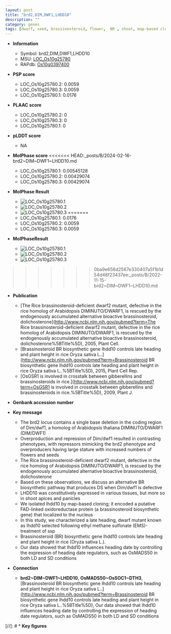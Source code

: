 ```yaml
---
layout: post
title: "brd2,DIM,DWF1,LHDD10"
description: ""
category: genes
tags: [dwarf, seed, brassinosteroid, flower,  BR , shoot, map-based cloning, height, heading date, Brassinosteroid, plant height, nucleus]
---
```


* **Information**  
    + Symbol: brd2,DIM,DWF1,LHDD10  
    + MSU: [LOC_Os10g25780](http://rice.plantbiology.msu.edu/cgi-bin/ORF_infopage.cgi?orf=LOC_Os10g25780)  
    + RAPdb: [Os10g0397400](http://rapdb.dna.affrc.go.jp/viewer/gbrowse_details/irgsp1?name=Os10g0397400)  

* **PSP score**  
    + LOC_Os10g25780.2: 0.0059 
    + LOC_Os10g25780.3: 0.0059 
    + LOC_Os10g25780.1: 0.0176 

* **PLAAC score**  
    + LOC_Os10g25780.2: 0 
    + LOC_Os10g25780.3: 0 
    + LOC_Os10g25780.1: 0 

* **pLDDT score**
    + NA


* **MolPhase score**
<<<<<<< HEAD:_posts/B/2024-02-16-brd2~DIM~DWF1~LHDD10.md
    + LOC_Os10g25780.1: 0.00545128
    + LOC_Os10g25780.2: 0.00429074
    + LOC_Os10g25780.3: 0.00429074

* **MolPhase Result**
    + ![LOC_Os10g25780.1](https://304243504.github.io/Pictures/LOC_Os10g/LOC_Os10g25780.1.png)
    + ![LOC_Os10g25780.2](https://304243504.github.io/Pictures/LOC_Os10g/LOC_Os10g25780.2.png)
    + ![LOC_Os10g25780.3](https://304243504.github.io/Pictures/LOC_Os10g/LOC_Os10g25780.3.png)
=======
    + LOC_Os10g25780.1: 0.0176
    + LOC_Os10g25780.2: 0.0059
    + LOC_Os10g25780.3: 0.0059

* **MolPhaseResult**
    + ![LOC_Os10g25780.1](https://ricepsp.github.io/pictures/LOC_Os10g/LOC_Os10g25780.1.png)
    + ![LOC_Os10g25780.2](https://ricepsp.github.io/pictures/LOC_Os10g/LOC_Os10g25780.2.png)
    + ![LOC_Os10g25780.3](https://ricepsp.github.io/pictures/LOC_Os10g/LOC_Os10g25780.3.png)
>>>>>>> 0ba9e656d2567e330407a5f1b1d54d48f23437ee:_posts/B/2022-11-15-brd2~DIM~DWF1~LHDD10.md

* **Publication**  
    + [The Rice brassinosteroid-deficient dwarf2 mutant, defective in the rice homolog of Arabidopsis DIMINUTO/DWARF1, is rescued by the endogenously accumulated alternative bioactive brassinosteroid, dolichosterone](http://www.ncbi.nlm.nih.gov/pubmed?term=The Rice brassinosteroid-deficient dwarf2 mutant, defective in the rice homolog of Arabidopsis DIMINUTO/DWARF1, is rescued by the endogenously accumulated alternative bioactive brassinosteroid, dolichosterone%5BTitle%5D), 2005, Plant Cell.
    + [Brassinosteroid BR biosynthetic gene lhdd10 controls late heading and plant height in rice Oryza sativa L..](http://www.ncbi.nlm.nih.gov/pubmed?term=Brassinosteroid BR biosynthetic gene lhdd10 controls late heading and plant height in rice Oryza sativa L..%5BTitle%5D), 2015, Plant Cell Rep.
    + [OsGSR1 is involved in crosstalk between gibberellins and brassinosteroids in rice.](http://www.ncbi.nlm.nih.gov/pubmed?term=OsGSR1 is involved in crosstalk between gibberellins and brassinosteroids in rice.%5BTitle%5D), 2009, Plant J.

* **Genbank accession number**  

* **Key message**  
    + The brd2 locus contains a single base deletion in the coding region of Dim/dwf1, a homolog of Arabidopsis thaliana DIMINUTO/DWARF1 (DIM/DWF1)
    + Overproduction and repression of Dim/dwf1 resulted in contrasting phenotypes, with repressors mimicking the brd2 phenotype and overproducers having large stature with increased numbers of flowers and seeds
    + The Rice brassinosteroid-deficient dwarf2 mutant, defective in the rice homolog of Arabidopsis DIMINUTO/DWARF1, is rescued by the endogenously accumulated alternative bioactive brassinosteroid, dolichosterone
    + Based on these observations, we discuss an alternative BR biosynthetic pathway that produces DS when Dim/dwf1 is defective
    + LHDD10 was constitutively expressed in various tissues, but more so in shoot apices and panicles
    + We isolated lhdd10 by map-based cloning; it encoded a putative FAD-linked oxidoreductase protein (a brassinosteroid biosynthetic gene) that localized to the nucleus
    + In this study, we characterized a late heading, dwarf mutant known as lhdd10 selected following ethyl methane sulfonate (EMS)-treatment of ssp
    + Brassinosteroid (BR) biosynthetic gene lhdd10 controls late heading and plant height in rice (Oryza sativa L.).
    + Our data showed that lhdd10 influences heading date by controlling the expression of heading date regulators, such as OsMADS50 in both LD and SD conditions

* **Connection**  
    + __brd2~DIM~DWF1~LHDD10__, __OsMADS50~OsSOC1~DTH3__, [Brassinosteroid BR biosynthetic gene lhdd10 controls late heading and plant height in rice Oryza sativa L..](http://www.ncbi.nlm.nih.gov/pubmed?term=Brassinosteroid BR biosynthetic gene lhdd10 controls late heading and plant height in rice Oryza sativa L..%5BTitle%5D), Our data showed that lhdd10 influences heading date by controlling the expression of heading date regulators, such as OsMADS50 in both LD and SD conditions

[//]: # * **Key figures**  


